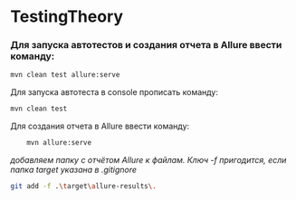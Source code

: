 # TestingTheory

### Для запуска автотестов и создания отчета в Allure ввести команду:
```sh
mvn clean test allure:serve
```

Для запуска автотеста в console прописать команду:
```sh
mvn clean test
```
Для создания отчета в Allure ввести команду:
```sh
    mvn allure:serve
```

*добавляем папку с отчётом Allure к файлам. Ключ -f пригодится, если папка target указана в .gitignore*
```sh
git add -f .\target\allure-results\.
```